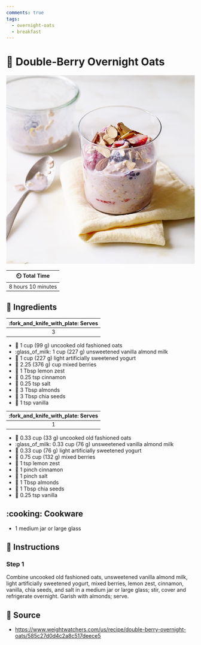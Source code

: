 ```yaml
---
comments: true
tags:
  - overnight-oats
  - breakfast
---
```

# :ear_of_rice: Double-Berry Overnight Oats

![Double-Berry Overnight Oats](../assets/images/double-berry-overnight-oats.jpg)

| :timer_clock: Total Time |
|:-----------------------: |
| 8 hours 10 minutes |

## :salt: Ingredients

| :fork_and_knife_with_plate: Serves |
|:----------------------------------:|
| 3 |

- :ear_of_rice: 1 cup (99 g) uncooked old fashioned oats
- :glass_of_milk: 1 cup (227 g) unsweetened vanilla almond milk
- :microbe: 1 cup (227 g) light artificially sweetened yogurt
- :strawberry: 2.25 (376 g) cup mixed berries
- :lemon: 1 Tbsp lemon zest
- :custard: 0.25 tsp cinnamon
- :salt: 0.25 tsp salt
- :chestnut: 3 Tbsp almonds
- :chestnut: 3 Tbsp chia seeds
- :icecream: 1 tsp vanilla

| :fork_and_knife_with_plate: Serves |
|:----------------------------------:|
| 1 |

- :ear_of_rice: 0.33 cup (33 g) uncooked old fashioned oats
- :glass_of_milk: 0.33 cup (76 g) unsweetened vanilla almond milk
- :microbe: 0.33 cup (76 g) light artificially sweetened yogurt
- :strawberry: 0.75 cup (132 g) mixed berries
- :lemon: 1 tsp lemon zest
- :custard: 1 pinch cinnamon
- :salt: 1 pinch salt
- :chestnut: 1 Tbsp almonds
- :chestnut: 1 Tbsp chia seeds
- :icecream: 0.25 tsp vanilla

## :cooking: Cookware

- 1 medium jar or large glass

## :pencil: Instructions

### Step 1

Combine uncooked old fashioned oats, unsweetened vanilla almond milk, light artificially sweetened yogurt, mixed
berries, lemon zest, cinnamon, vanilla, chia seeds, and salt in a medium jar or large glass; stir, cover and
refrigerate overnight. Garish with almonds; serve.

## :link: Source

- <https://www.weightwatchers.com/us/recipe/double-berry-overnight-oats/585c27d0d4c2a8c517deece5>
